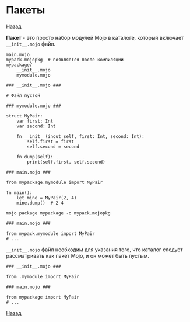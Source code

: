 # Пакеты

[Назад][back]

**Пакет** - это просто набор модулей Mojo в каталоге, который включает `__init__.mojo` файл.

```
main.mojo
mypack.mojopkg  # появляется после компиляции
mypackage/
    __init__.mojo
    mymodule.mojo
```

```mojo
### __init__.mojo ###

# Файл пустой
```

```mojo
### mymodule.mojo ###

struct MyPair:
    var first: Int
    var second: Int

    fn __init__(inout self, first: Int, second: Int):
        self.first = first
        self.second = second

    fn dump(self):
        print(self.first, self.second)
```

```mojo
### main.mojo ###

from mypackage.mymodule import MyPair

fn main():
    let mine = MyPair(2, 4)
    mine.dump()  # 2 4
```

```shell
mojo package mypackage -o mypack.mojopkg
```

```mojo
### main.mojo ###

from mypack.mymodule import MyPair
# ...
```

`__init__.mojo` файл необходим для указания того, что каталог следует рассматривать как пакет Mojo,
и он может быть пустым.

```mojo
### __init__.mojo ###

from .mymodule import MyPair
```

```mojo
### main.mojo ###

from mypackage import MyPair
# ...
```

[Назад][back]

[back]: <.> "Назад к оглавлению"
